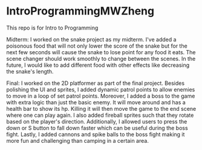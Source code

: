 # IntroProgrammingMWZheng
This repo is for Intro to Programming

Midterm: I worked on the snake project as my midterm. I've added a poisonous food that will not only lower the score of the snake but for the next few seconds will cause the snake to lose point for any food it eats. The scene changer should work smoothly to change between the scenes. In the future, I would like to add different food with other effects like decreasing the snake's length.

Final: I worked on the 2D platformer as part of the final project. Besides polishing the UI and sprites, I added dynamic patrol points to allow enemies to move in a loop of set patrol points. Moreover, I added a boss to the game with extra logic than just the basic enemy. It will move around and has a health bar to show its hp. Killing it will then move the game to the end scene where one can play again. I also added fireball sprites such that they rotate based on the player's direction. Additionally, I allowed users to press the down or S button to fall down faster which can be useful during the boss fight. Lastly, I added cannons and spike balls to the boss fight making it more fun and challenging than camping in a certain area.
